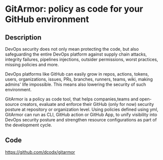 # GitArmor: policy as code for your GitHub environment

## Description
DevOps security does not only mean protecting the code, but also safeguarding the entire DevOps platform against supply chain attacks, integrity failures, pipelines injections, outsider permissions, worst practices, missing policies and more.

DevOps platforms like GitHub can easily grow in repos, actions, tokens, users, organizations, issues, PRs, branches, runners, teams, wiki, making admins' life impossible. This means also lowering the security of such environment.

GitArmor is a policy as code tool, that helps companies,teams and open-source creators, evaluate and enforce their GitHub (only for now) security posture at repository or organization level. Using policies defined using yml, GitArmor can run as CLI, GitHub action or GitHub App, to unify visibility into DevOps security posture and strengthen resource configurations as part of the development cycle.

## Code
https://github.com/dcodx/gitarmor
